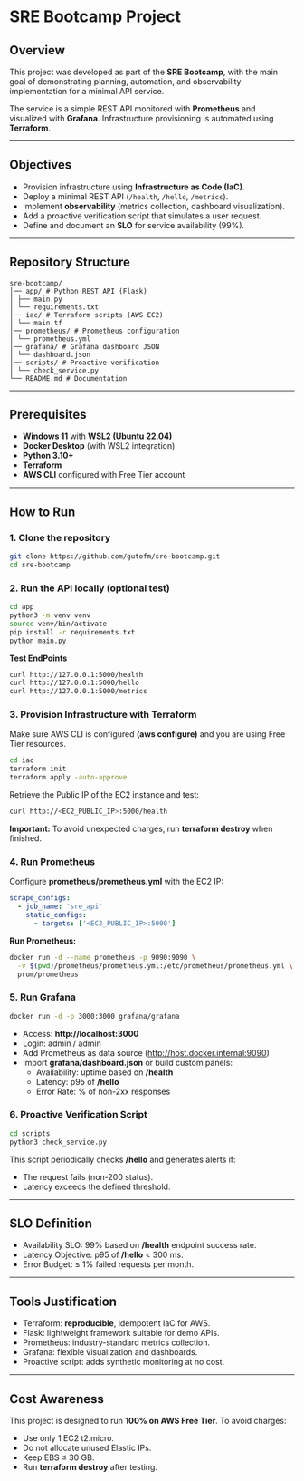# SRE Bootcamp Project

## Overview
This project was developed as part of the **SRE Bootcamp**, with the main goal of demonstrating planning, automation, and observability implementation for a minimal API service.  

The service is a simple REST API monitored with **Prometheus** and visualized with **Grafana**. Infrastructure provisioning is automated using **Terraform**.

---

## Objectives
- Provision infrastructure using **Infrastructure as Code (IaC)**.  
- Deploy a minimal REST API (`/health`, `/hello`, `/metrics`).  
- Implement **observability** (metrics collection, dashboard visualization).  
- Add a proactive verification script that simulates a user request.  
- Define and document an **SLO** for service availability (99%).  

---

## Repository Structure
```
sre-bootcamp/
│── app/ # Python REST API (Flask)
│ ├── main.py
│ └── requirements.txt
│── iac/ # Terraform scripts (AWS EC2)
│ └── main.tf
│── prometheus/ # Prometheus configuration
│ └── prometheus.yml
│── grafana/ # Grafana dashboard JSON
│ └── dashboard.json
│── scripts/ # Proactive verification
│ └── check_service.py
└── README.md # Documentation
```

---

## Prerequisites
- **Windows 11** with **WSL2 (Ubuntu 22.04)**  
- **Docker Desktop** (with WSL2 integration)  
- **Python 3.10+**  
- **Terraform**  
- **AWS CLI** configured with Free Tier account 

---

## How to Run

### 1. Clone the repository
```bash
git clone https://github.com/gutofm/sre-bootcamp.git
cd sre-bootcamp
```

### 2. Run the API locally (optional test)
```bash
cd app
python3 -m venv venv
source venv/bin/activate
pip install -r requirements.txt
python main.py
```

**Test EndPoints**
```bash
curl http://127.0.0.1:5000/health
curl http://127.0.0.1:5000/hello
curl http://127.0.0.1:5000/metrics
```

### 3. Provision Infrastructure with Terraform
Make sure AWS CLI is configured **(aws configure)** and you are using Free Tier resources.

```bash
cd iac
terraform init
terraform apply -auto-approve
```

Retrieve the Public IP of the EC2 instance and test:
```bash
curl http://<EC2_PUBLIC_IP>:5000/health
```

**Important:** To avoid unexpected charges, run **terraform destroy** when finished.

### 4. Run Prometheus 
Configure **prometheus/prometheus.yml** with the EC2 IP:
```yaml
scrape_configs:
  - job_name: 'sre_api'
    static_configs:
      - targets: ['<EC2_PUBLIC_IP>:5000']
```

**Run Prometheus:**
```bash
docker run -d --name prometheus -p 9090:9090 \
  -v $(pwd)/prometheus/prometheus.yml:/etc/prometheus/prometheus.yml \
  prom/prometheus
```

### 5. Run Grafana
```bash
docker run -d -p 3000:3000 grafana/grafana
```
- Access: **http://localhost:3000**
- Login: admin / admin
- Add Prometheus as data source (http://host.docker.internal:9090)
- Import **grafana/dashboard.json** or build custom panels:
    * Availability: uptime based on **/health**
    * Latency: p95 of **/hello**
    * Error Rate: % of non-2xx responses

### 6. Proactive Verification Script
```bash
cd scripts
python3 check_service.py
```

This script periodically checks **/hello** and generates alerts if:
- The request fails (non-200 status).
- Latency exceeds the defined threshold.

---

## SLO Definition
- Availability SLO: 99% based on **/health** endpoint success rate.
- Latency Objective: p95 of **/hello** < 300 ms.
- Error Budget: ≤ 1% failed requests per month.

---

## Tools Justification
- Terraform: **reproducible**, idempotent IaC for AWS.
- Flask: lightweight framework suitable for demo APIs.
- Prometheus: industry-standard metrics collection.
- Grafana: flexible visualization and dashboards.
- Proactive script: adds synthetic monitoring at no cost.

---

## Cost Awareness
This project is designed to run **100% on AWS Free Tier**.
To avoid charges:
- Use only 1 EC2 t2.micro.
- Do not allocate unused Elastic IPs.
- Keep EBS ≤ 30 GB.
- Run **terraform destroy** after testing.
